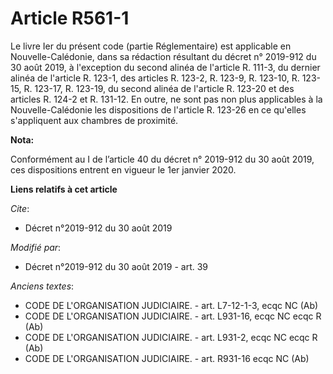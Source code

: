 # Article R561-1

Le livre Ier du présent code (partie Réglementaire) est applicable en Nouvelle-Calédonie, dans sa rédaction résultant du
décret n° 2019-912 du 30 août 2019, à l'exception du second alinéa de l'article R. 111-3, du dernier alinéa de l'article R.
123-1, des articles R. 123-2, R. 123-9, R. 123-10, R. 123-15, R. 123-17, R. 123-19, du second alinéa de l'article R. 123-20
et des articles R. 124-2 et R. 131-12. En outre, ne sont pas non plus applicables à la Nouvelle-Calédonie les dispositions de
l'article R. 123-26 en ce qu'elles s'appliquent aux chambres de proximité.

**Nota:**

Conformément au I de l’article 40 du décret n° 2019-912 du 30 août 2019, ces dispositions entrent en vigueur le 1er janvier
2020.

**Liens relatifs à cet article**

_Cite_:

  - Décret n°2019-912 du 30 août 2019

_Modifié par_:

  - Décret n°2019-912 du 30 août 2019 - art. 39

_Anciens textes_:

  - CODE DE L'ORGANISATION JUDICIAIRE. - art. L7-12-1-3, ecqc NC (Ab)
  - CODE DE L'ORGANISATION JUDICIAIRE. - art. L931-16, ecqc NC ecqc R (Ab)
  - CODE DE L'ORGANISATION JUDICIAIRE. - art. L931-2, ecqc NC ecqc R (Ab)
  - CODE DE L'ORGANISATION JUDICIAIRE. - art. R931-16 ecqc NC (Ab)
